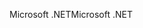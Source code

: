 <span data-ttu-id="0d2e0-101">Microsoft .NET</span><span class="sxs-lookup"><span data-stu-id="0d2e0-101">Microsoft .NET</span></span>